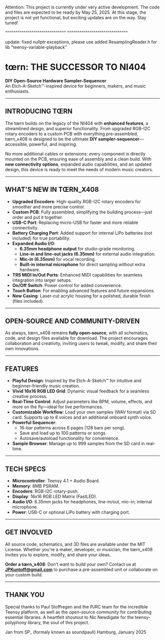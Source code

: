 Attention: This project is currently under very active development. The code and files are expected to be ready by May 25, 2025. At this stage, the project is not yet functional, but exciting updates are on the way. Stay tuned!

^^^^^^^^^^^^^^^^^^^^^^^^^^^^^^
^^^^^^^^^^^^^^^^^^^^^^^^^^^^^^

update: fixed nullptr exceptions, please use added ResamplingReader.h for lib "teensy-variable-playback"


# tœrn: THE SUCCESSOR TO NI404  
**DIY Open-Source Hardware Sampler-Sequencer**  
An Etch-A-Sketch™-inspired device for beginners, makers, and music enthusiasts.


---

## INTRODUCING TŒRN  
The tœrn builds on the legacy of the NI404 with **enhanced features**, a streamlined design, and superior functionality. From upgraded RGB-I2C rotary encoders to a custom PCB with everything pre-assembled, tœrn_x408 is designed to be the ultimate **DIY sampler-sequencer**—accessible, powerful, and inspiring.  

No more additional cables or extensions: every component is directly mounted on the PCB, ensuring ease of assembly and a clean build. With **new connectivity options**, expanded audio capabilities, and an updated design, this device is ready to meet the needs of modern music creators.  

---

## WHAT'S NEW IN TŒRN_X408  

- **Upgraded Encoders**: High-quality RGB-I2C rotary encoders for smoother and more precise control.  
- **Custom PCB**: Fully assembled, simplifying the building process—just order and put it together.  
- **USB-C Port**: Replacing micro-USB for faster and more reliable connectivity.  
- **Battery Charging Port**: Added support for internal LiPo batteries (not included) for true portability.  
- **Expanded Audio I/O**:  
  - **6.35mm headphone output** for studio-grade monitoring.  
  - **Line-in and line-out jacks (6.35mm)** for external audio integration.  
  - **Mic-in (6.35mm)** for vocal recording.  
  - **Built-in internal microphone** for direct sampling without extra hardware.  
- **TRS MIDI In/Out Ports**: Enhanced MIDI capabilities for seamless integration into larger setups.  
- **On/Off Switch**: Power control for added convenience.  
- **Touch Button**: For enabling advanced features and future expansions.  
- **New Casing**: Laser-cut acrylic housing for a polished, durable finish (files included).  

---

## OPEN-SOURCE AND COMMUNITY-DRIVEN  
As always, tœrn_x408 remains **fully open-source**, with all schematics, code, and design files available for download. The project encourages collaboration and creativity, inviting users to tweak, modify, and share their own innovations.  

---

## FEATURES  

- **Playful Design**: Inspired by the Etch-A-Sketch™ for intuitive and beginner-friendly music creation.  
- **Vivid 16x16 RGB LED Grid**: Dynamic visual feedback for a seamless creative process.  
- **Real-Time Control**: Adjust parameters like BPM, volume, effects, and more on the fly—ideal for live performances.  
- **Customizable Workflow**: Load your own samples (WAV format) via SD card. Supports up to 8 voices and an additional onboard synth voice.  
- **Powerful Sequencer**:  
  - 16-bar patterns across 8 pages (128 bars per song).  
  - Save and load up to 100 patterns or songs.  
  - Autosave/autoload functionality for convenience.  
- **Sample Browser**: Manage up to 999 samples from the SD card in real-time.  

---

## TECH SPECS  

- **Microcontroller**: Teensy 4.1 + Audio Board.  
- **Memory**: 8MB PSRAM.  
- **Encoders**: RGB-I2C rotary-push.  
- **Display**: 16x16 RGB LED Matrix (FastLED).  
- **Audio I/O**: 6.35mm jacks for headphones, line-in/out, mic-in; internal microphone.  
- **Power**: USB-C or optional LiPo battery with charging port.  

---

## GET INVOLVED  

All source code, schematics, and 3D files are available under the MIT License. Whether you're a maker, developer, or musician, the tœrn_x408 invites you to explore, modify, and share your ideas.  


**Order a tœrn_x408**: Don’t want to build your own? Contact us at **JPKuntoff@gmail.com** to purchase a pre-assembled unit or collaborate on your custom build.  

---

## THANK YOU  
Special thanks to Paul Stoffregen and the PJRC team for the incredible Teensy platform, as well as the open-source community for contributing essential libraries. A heartfelt shoutout to Nic Newdigate for the teensy-polyphony library, the soul of this project.  

Jan from SP_ (formaly known as soundpauli)
Hamburg, January 2025  

